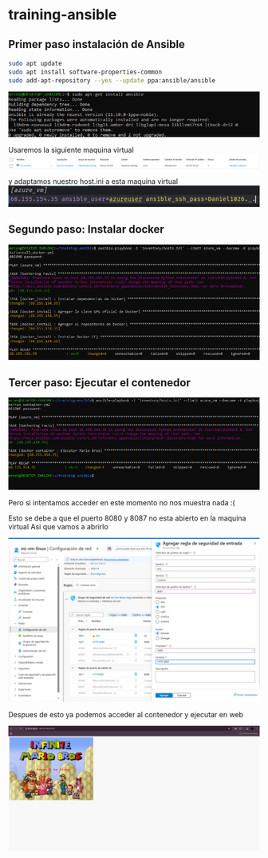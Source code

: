 # training-ansible

## Primer paso instalación de Ansible

```bash
sudo apt update
sudo apt install software-properties-common
sudo add-apt-repository --yes --update ppa:ansible/ansible
```
![img.png](img.png)

Usaremos la siguiente maquina virtual
![img_1.png](img_1.png)

y adaptamos nuestro host.ini a esta maquina virtual
![img_2.png](img_2.png)

## Segundo paso: Instalar docker

![img_3.png](img_3.png)

## Tercer paso: Ejecutar el contenedor

![img_4.png](img_4.png)

Pero si intentamos acceder en este momento no nos muestra nada :(

Esto se debe a que el puerto 8080 y 8087 no esta abierto en la maquina virtual Asi que vamos a abrirlo

![img_5.png](img_5.png)

Despues de esto ya podemos acceder al contenedor y ejecutar en web

![img_6.png](img_6.png)

